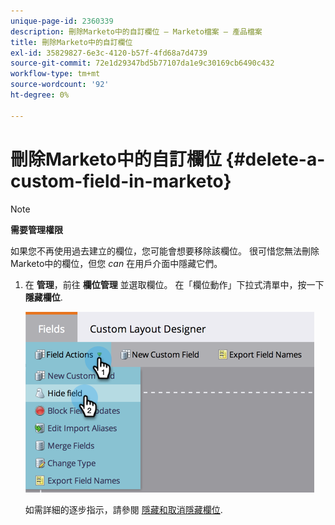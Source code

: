 ```yaml
---
unique-page-id: 2360339
description: 刪除Marketo中的自訂欄位 — Marketo檔案 — 產品檔案
title: 刪除Marketo中的自訂欄位
exl-id: 35829827-6e3c-4120-b57f-4fd68a7d4739
source-git-commit: 72e1d29347bd5b77107da1e9c30169cb6490c432
workflow-type: tm+mt
source-wordcount: '92'
ht-degree: 0%

---
```


# 刪除Marketo中的自訂欄位 {#delete-a-custom-field-in-marketo}

>[!NOTE]
>
>**需要管理權限**

如果您不再使用過去建立的欄位，您可能會想要移除該欄位。 很可惜您無法刪除Marketo中的欄位，但您 _can_ 在用戶介面中隱藏它們。

1. 在 **管理**，前往 **欄位管理** 並選取欄位。 在「欄位動作」下拉式清單中，按一下 **隱藏欄位**.

   ![](assets/image2014-9-19-9-3a49-3a10.png)

   如需詳細的逐步指示，請參閱 [隱藏和取消隱藏欄位](/help/marketo/product-docs/administration/field-management/hide-and-unhide-a-field.md).
